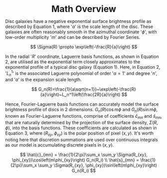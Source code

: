 <div style="text-align: center;">
    <strong style="font-size: 2em;">Math Overview</strong>
</div>

Disc galaxies have a negative exponential surface brightness profile as described by Equation 1, where '$`a`$' is the scale length of the disc. These galaxies are often reasonably smooth in the azimuthal coordinate '$`\phi`$', with low-order multiplicity '$`m`$' and can be described by Fourier Series. 

$$
\Sigma(R) \propto \exp\left(-\frac{R}{a}\right)
$$ 

In the radial '$`R`$' coordinate, Laguerre basis functions, as shown in Equation 2, are utilised as the exponential term closely approximates to the exponential profile of a typical disc galaxy (Equation 1). Here, in Equation 2, '$`L_n^1`$' is the associated Laguerre polynomial of order '$`\alpha=1`$' and degree '$`n`$', and '$`a`$' is the expansion scale length.

$$
G_n(R)=\frac{1}{a\sqrt{n+1}}~\exp\left(-\frac{R}{a}\right)~L_n^1\left(\frac{2R}{a}\right) 
$$

Hence, Fourier-Laguerre basis functions can accurately model the surface brightness profile of discs in 2 dimensions. $G_n(R)\cos{m\phi}$ and $G_n(R)\sin{m\phi}$, known as Fourier-Laguerre functions, comprise of coefficients $`\hat{c}_{mn}`$ and $`\hat{s}_{mn}`$, that are naturally determined by the projection of the surface density, $\Sigma(R,\phi)$, into the basis functions. These coefficients are calculated as shown in Equation 3, where $(R_{xy},\phi_{xy})$ is the polar position of pixel $(x,y)$. It's worth noting here that discretion summations are used over continuous integrals as our model is accumulating discrete pixels in $(x,y)$. 

$$
\hat{c}_{mn} = \frac{1}{2\pi}\sum_x \sum_y \Sigma(R_{xy}, \phi_{xy})\cos\left(m\phi_{xy}\right) G_n(R_i) \\
\hat{s}_{mn} = \frac{1}{2\pi}\sum_x \sum_y \Sigma(R_{xy}, \phi_{xy})\sin\left(m\phi_{xy}\right) G_n(R_i) 
$$
